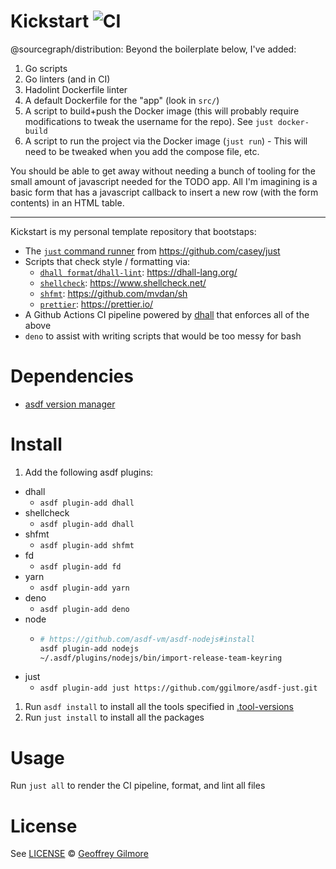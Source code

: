 # Kickstart ![CI](https://github.com/ggilmore/kickstart/workflows/CI/badge.svg)

@sourcegraph/distribution: Beyond the boilerplate below, I've added:

1. Go scripts
1. Go linters (and in CI)
1. Hadolint Dockerfile linter
1. A default Dockerfile for the "app" (look in `src/`)
1. A script to build+push the Docker image (this will probably require modifications to tweak the username for the repo). See `just docker-build`
1. A script to run the project via the Docker image (`just run`) - This will need to be tweaked when you add the compose file, etc.

You should be able to get away without needing a bunch of tooling for the small amount of javascript needed for the TODO app. All I'm imagining is a basic form that has a javascript callback to insert a new row (with the form contents) in an HTML table.

---

Kickstart is my personal template repository that bootstaps:

- The [`just` command runner](https://github.com/casey/just) from https://github.com/casey/just
- Scripts that check style / formatting via:
  - [`dhall format`/`dhall-lint`](https://dhall-lang.org/): https://dhall-lang.org/
  - [`shellcheck`](https://www.shellcheck.net/): https://www.shellcheck.net/
  - [`shfmt`](https://github.com/mvdan/sh): https://github.com/mvdan/sh
  - [`prettier`](https://prettier.io/): https://prettier.io/
- A Github Actions CI pipeline powered by [dhall](https://dhall-lang.org/) that enforces all of the above
- `deno` to assist with writing scripts that would be too messy for bash

# Dependencies

- [asdf version manager](https://asdf-vm.com/#/core-manage-asdf-vm?id=install)

# Install

1. Add the following asdf plugins:

- dhall
  - `asdf plugin-add dhall`
- shellcheck
  - `asdf plugin-add dhall`
- shfmt
  - `asdf plugin-add shfmt`
- fd
  - `asdf plugin-add fd`
- yarn
  - `asdf plugin-add yarn`
- deno
  - `asdf plugin-add deno`
- node
  - ```bash
    # https://github.com/asdf-vm/asdf-nodejs#install
    asdf plugin-add nodejs
    ~/.asdf/plugins/nodejs/bin/import-release-team-keyring
    ```
- just
  - `asdf plugin-add just https://github.com/ggilmore/asdf-just.git`

1. Run `asdf install` to install all the tools specified in [.tool-versions](./.tool-versions)
1. Run `just install` to install all the packages

# Usage

Run `just all` to render the CI pipeline, format, and lint all files

# License

See [LICENSE](LICENSE) © [Geoffrey Gilmore](https://github.com/ggilmore/)

